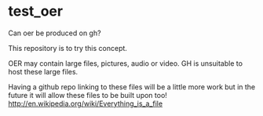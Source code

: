 test_oer
========

Can oer be produced on gh? 

This repository is to try this concept.

OER may contain large files, pictures, audio or video. GH is unsuitable to host these large files. 

Having a github repo linking to these files will be a little more work but in the future it will allow these files to be built upon too! http://en.wikipedia.org/wiki/Everything_is_a_file


 

